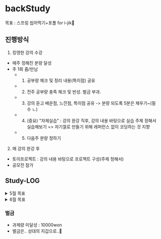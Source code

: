 # backStudy
목표 : 스프링 씹어먹기+포폴 for i-jik🌟

## 진행방식
1. 킹영한 강의 수강
  * 매주 정해진 분량 달성
  * 주 1회 줌/만남
    - 1. 공부량 체크 및 정리 내용(특이점) 공유
    - 2. 전주 공부량 충족 체크 및 반성. 벌금 부과.
    - 3. 강의 듣고 배운점, 느낀점, 특이점 공유 -> 분량 되도록 5분은 채우기~(필수 ㄴ)
    - 4. (중요) "자체실습" : 강의 완강 직후, 강의 내용 바탕으로 실습 주제 정해서 실습해보기 => 자기껄로 만들기 위해 레퍼런스 없이 코딩하는 것 지향
    - 5. 다음주 분량 정하기

2. 매 강의 완강 후
  * 토이프로젝트 : 강의 내용 바탕으로 프로젝트 구성(주제 정해서)
  * 공모전 참가

## Study-LOG
<details markdown="1">
<summary>5월 목표</summary>

* TOTAL : 스프링 핵심 원리 - 기본편
  - 세연 : 완강
  - 예희 : 400분

* 22/05/22 
  - 세연 : 66퍼 채워오기
  - 예희 : 200분 채워오기

* 22/05/29
  - 세연 : 100퍼 채워오기
  - 예희 : 400분 채워오기
</details>

<details markdown="1">
<summary>6월 목표</summary>

* 22/06/05
  - 세연 : "자체실습" 진행 (주제는 5월29일~6월1일 중 확정 예정)
  - 예희 : 완강하기
</details>

### 벌금
  - 과제량 미달성 : 10000won
  - 벌금은.. 상대의 지갑으로..💸


